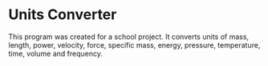 # Units Converter
This program was created for a school project.
It converts units of mass, length, power, velocity, force, specific mass, energy, pressure, temperature, time, volume and frequency.